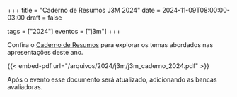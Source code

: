 +++
title = "Caderno de Resumos J3M 2024"
date = 2024-11-09T08:00:00-03:00
draft = false

tags = ["2024"]
eventos = ["j3m"]
+++

Confira o [Caderno de Resumos](/arquivos/2024/j3m/j3m_caderno_2024.pdf) para explorar os temas abordados nas apresentações deste ano.

{{< embed-pdf url="/arquivos/2024/j3m/j3m_caderno_2024.pdf" >}}

Após o evento esse documento será atualizado, adicionando as bancas avaliadoras.